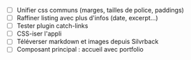 - [ ] Unifier css communs (marges, tailles de police, paddings)
- [ ] Raffiner listing avec plus d'infos (date, excerpt...)
- [ ] Tester plugin catch-links
- [ ] CSS-iser l'appli
- [ ] Téléverser markdown et images depuis Silvrback
- [ ] Composant principal : accueil avec portfolio
